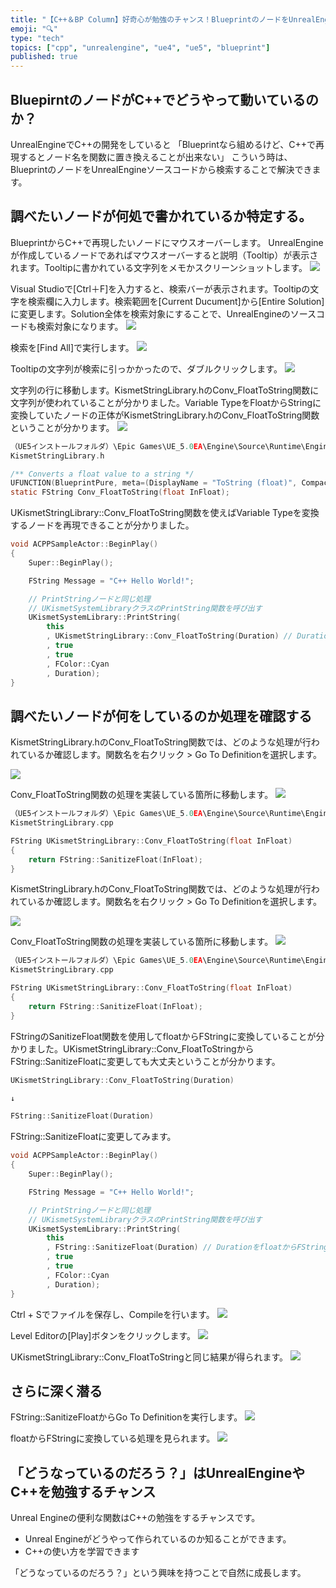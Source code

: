 ```yaml
---
title: "【C++＆BP Column】好奇心が勉強のチャンス！BlueprintのノードをUnrealEngineのソースコードから探すテクニック　"
emoji: "🔍"
type: "tech"
topics: ["cpp", "unrealengine", "ue4", "ue5", "blueprint"]
published: true
---
```


## BluepirntのノードがC++でどうやって動いているのか？
UnrealEngineでC++の開発をしていると
「Blueprintなら組めるけど、C++で再現するとノード名を関数に置き換えることが出来ない」
こういう時は、BlueprintのノードをUnrealEngineソースコードから検索することで解決できます。


## 調べたいノードが何処で書かれているか特定する。
BlueprintからC++で再現したいノードにマウスオーバーします。
UnrealEngineが作成しているノードであればマウスオーバーすると説明（Tooltip）が表示されます。Tooltipに書かれている文字列をメモかスクリーンショットします。
![](https://storage.googleapis.com/zenn-user-upload/7d4fed343823-20220114.png)

Visual Studioで[Ctrl＋F]を入力すると、検索バーが表示されます。Tooltipの文字を検索欄に入力します。検索範囲を[Current Ducument]から[Entire Solution]に変更します。Solution全体を検索対象にすることで、UnrealEngineのソースコードも検索対象になります。
![](https://storage.googleapis.com/zenn-user-upload/c63e7d0d83f5-20220114.png)


検索を[Find All]で実行します。
![](https://storage.googleapis.com/zenn-user-upload/a947e5f916ee-20220114.png)

Tooltipの文字列が検索に引っかかったので、ダブルクリックします。
![](https://storage.googleapis.com/zenn-user-upload/4930a294614c-20220114.png)

文字列の行に移動します。KismetStringLibrary.hのConv_FloatToString関数に文字列が使われていることが分かりました。Variable TypeをFloatからStringに変換していたノードの正体がKismetStringLibrary.hのConv_FloatToString関数ということが分かります。
![](https://storage.googleapis.com/zenn-user-upload/0e521d9ee64e-20220114.png)


```KismetStringLibrary.h
（UE5インストールフォルダ）\Epic Games\UE_5.0EA\Engine\Source\Runtime\Engine\Classes\Kismet\KismetStringLibrary.h
KismetStringLibrary.h

/** Converts a float value to a string */
UFUNCTION(BlueprintPure, meta=(DisplayName = "ToString (float)", CompactNodeTitle = "->", BlueprintAutocast), Category="Utilities|String")
static FString Conv_FloatToString(float InFloat);

```

UKismetStringLibrary::Conv_FloatToString関数を使えばVariable Typeを変換するノードを再現できることが分かりました。

```cpp
void ACPPSampleActor::BeginPlay()
{
	Super::BeginPlay();

	FString Message = "C++ Hello World!";

	// PrintStringノードと同じ処理
	// UKismetSystemLibraryクラスのPrintString関数を呼び出す
	UKismetSystemLibrary::PrintString(
		this
		, UKismetStringLibrary::Conv_FloatToString(Duration) // DurationをfloatからFStringに変換する
		, true
		, true
		, FColor::Cyan
		, Duration);
}
```

## 調べたいノードが何をしているのか処理を確認する

KismetStringLibrary.hのConv_FloatToString関数では、どのような処理が行われているか確認します。関数名を右クリック > Go To Definitionを選択します。

![](https://storage.googleapis.com/zenn-user-upload/2351c6cadfe3-20220114.png)

Conv_FloatToString関数の処理を実装している箇所に移動します。
![](https://storage.googleapis.com/zenn-user-upload/4b42f19fe7cf-20220114.png)

```KismetStringLibrary.cpp
（UE5インストールフォルダ）\Epic Games\UE_5.0EA\Engine\Source\Runtime\Engine\Private\KismetStringLibrary.cpp
KismetStringLibrary.cpp

FString UKismetStringLibrary::Conv_FloatToString(float InFloat)
{
	return FString::SanitizeFloat(InFloat);
}
```

KismetStringLibrary.hのConv_FloatToString関数では、どのような処理が行われているか確認します。関数名を右クリック > Go To Definitionを選択します。

![](https://storage.googleapis.com/zenn-user-upload/3c4b64ee8876-20220114.png)

Conv_FloatToString関数の処理を実装している箇所に移動します。
![](https://storage.googleapis.com/zenn-user-upload/1e45e01e1f86-20220114.png)


```KismetStringLibrary.cpp
（UE5インストールフォルダ）\Epic Games\UE_5.0EA\Engine\Source\Runtime\Engine\Private\KismetStringLibrary.cpp
KismetStringLibrary.cpp

FString UKismetStringLibrary::Conv_FloatToString(float InFloat)
{
	return FString::SanitizeFloat(InFloat);
}
```

FStringのSanitizeFloat関数を使用してfloatからFStringに変換していることが分かりました。UKismetStringLibrary::Conv_FloatToStringからFString::SanitizeFloatに変更しても大丈夫ということが分かります。

```cpp
UKismetStringLibrary::Conv_FloatToString(Duration)

↓

FString::SanitizeFloat(Duration)
```

FString::SanitizeFloatに変更してみます。

```cpp
void ACPPSampleActor::BeginPlay()
{
	Super::BeginPlay();

	FString Message = "C++ Hello World!";

	// PrintStringノードと同じ処理
	// UKismetSystemLibraryクラスのPrintString関数を呼び出す
	UKismetSystemLibrary::PrintString(
		this
		, FString::SanitizeFloat(Duration) // DurationをfloatからFStringに変換する
		, true
		, true
		, FColor::Cyan
		, Duration);
}
```

Ctrl + Sでファイルを保存し、Compileを行います。
![](https://storage.googleapis.com/zenn-user-upload/5e8fb811c15b-20220114.png)

Level Editorの[Play]ボタンをクリックします。
![](https://storage.googleapis.com/zenn-user-upload/a2b6e2ca1883-20220114.png)

UKismetStringLibrary::Conv_FloatToStringと同じ結果が得られます。
![](https://storage.googleapis.com/zenn-user-upload/9b60ae3181b6-20220114.png)

## さらに深く潜る

FString::SanitizeFloatからGo To Definitionを実行します。
![](https://storage.googleapis.com/zenn-user-upload/64303f57651e-20220114.png)

floatからFStringに変換している処理を見られます。
![](https://storage.googleapis.com/zenn-user-upload/48a0bf456f09-20220114.png)

## 「どうなっているのだろう？」はUnrealEngineやC++を勉強するチャンス

Unreal Engineの便利な関数はC++の勉強をするチャンスです。

- Unreal Engineがどうやって作られているのか知ることができます。
- C++の使い方を学習できます

「どうなっているのだろう？」という興味を持つことで自然に成長します。

